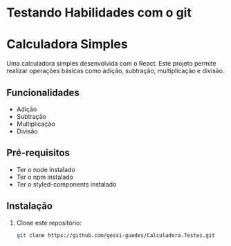 # Testando Habilidades com o git
# Calculadora Simples

Uma calculadora simples desenvolvida com o React. Este projeto permite realizar operações básicas como adição, subtração, multiplicação e divisão.

## Funcionalidades

- Adição
- Subtração
- Multiplicação
- Divisão

## Pré-requisitos

- Ter o node instalado
- Ter o npm instalado 
- Ter o styled-components instalado

## Instalação

1. Clone este repositório:
   ```bash
   git clone https://github.com/gessi-guedes/Calculadora.Testes.git
